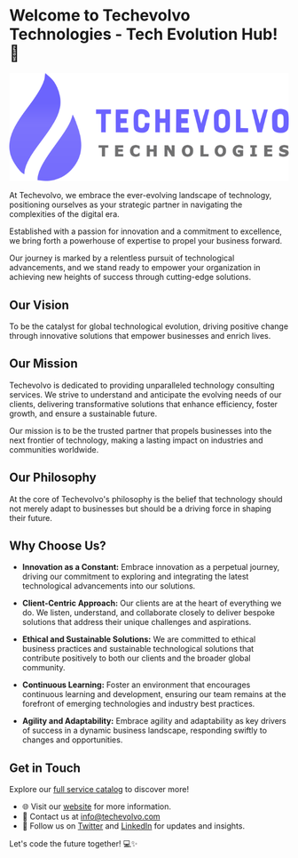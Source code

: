 # Welcome to Techevolvo Technologies - Tech Evolution Hub! 🚀

![Techevolvo Logo](Logo.png)

At Techevolvo, we embrace the ever-evolving landscape of technology, positioning ourselves as your strategic partner in navigating the complexities of the digital era. 

Established with a passion for innovation and a commitment to excellence, we bring forth a powerhouse of expertise to propel your business forward. 

Our journey is marked by a relentless pursuit of technological advancements, and we stand ready to empower your organization in achieving new heights of success through cutting-edge solutions.

## Our Vision

To be the catalyst for global technological evolution, driving positive change through innovative solutions that empower businesses and enrich lives.

## Our Mission

Techevolvo is dedicated to providing unparalleled technology consulting services. We strive to understand and anticipate the evolving needs of our clients, delivering transformative solutions that enhance efficiency, foster growth, and ensure a sustainable future. 

Our mission is to be the trusted partner that propels businesses into the next frontier of technology, making a lasting impact on industries and communities worldwide.

## Our Philosophy

At the core of Techevolvo's philosophy is the belief that technology should not merely adapt to businesses but should be a driving force in shaping their future.


## Why Choose Us?

- **Innovation as a Constant:** Embrace innovation as a perpetual journey, driving our commitment to exploring and integrating the latest technological advancements into our solutions.

- **Client-Centric Approach:** Our clients are at the heart of everything we do. We listen, understand, and collaborate closely to deliver bespoke solutions that address their unique challenges and aspirations.

- **Ethical and Sustainable Solutions:** We are committed to ethical business practices and sustainable technological solutions that contribute positively to both our clients and the broader global community.

- **Continuous Learning:** Foster an environment that encourages continuous learning and development, ensuring our team remains at the forefront of emerging technologies and industry best practices.

- **Agility and Adaptability:** Embrace agility and adaptability as key drivers of success in a dynamic business landscape, responding swiftly to changes and opportunities.

## Get in Touch

Explore our [full service catalog](https://techevolvo.com/service/) to discover more!

- 🌐 Visit our [website](https://techevolvo.com) for more information.
- 📧 Contact us at info@techevolvo.com
- 📱 Follow us on [Twitter](https://twitter.com/techevolvo) and [LinkedIn](https://www.linkedin.com/company/techevolvo) for updates and insights.

Let's code the future together! 💻✨
